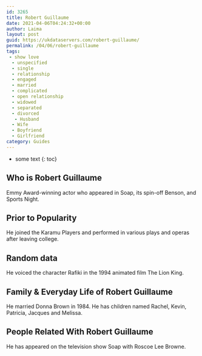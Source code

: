 ```yaml
---
id: 3265
title: Robert Guillaume
date: 2021-04-06T04:24:32+00:00
author: Laima
layout: post
guid: https://ukdataservers.com/robert-guillaume/
permalink: /04/06/robert-guillaume
tags:
 - show love
  - unspecified
  - single
  - relationship
  - engaged
  - married
  - complicated
  - open relationship
  - widowed
  - separated
  - divorced
   - Husband
  - Wife
  - Boyfriend
  - Girlfriend
category: Guides
---
```


* some text
{: toc}


## Who is Robert Guillaume
                  
                  
                  
Emmy Award-winning actor who appeared in Soap, its spin-off Benson, and Sports Night. 
                  
              
            
              
            
                
                
                
## Prior to Popularity
                  
                  
                  
He joined the Karamu Players and performed in various plays and operas after leaving college.
                  
              
            
              
            
                
                
                
## Random data
                  
                  
                  
He voiced the character Rafiki in the 1994 animated film The Lion King. 
                  
              
            
              
            
                
                
                
## Family & Everyday Life of Robert Guillaume
                  
                  
                  
He married Donna Brown in 1984. He has children named Rachel, Kevin, Patricia, Jacques and Melissa.
                  
              
            
              
            
                
                
                
## People Related With Robert Guillaume
                  
                  
                  
He has appeared on the television show Soap with Roscoe Lee Browne. 
                  
              
            
              
            
                
              
            
              
              
            
            
              
            
          
          
          